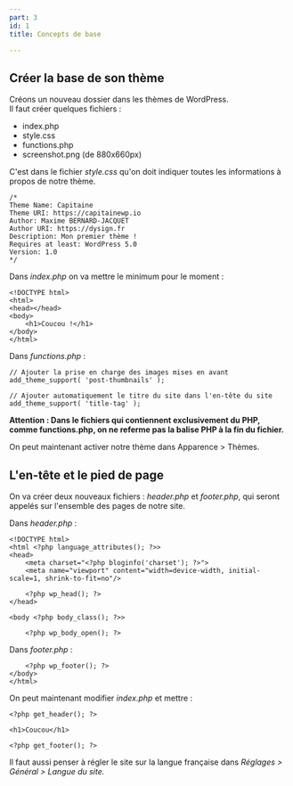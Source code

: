 ```yaml
---
part: 3
id: 1
title: Concepts de base

---
```

## Créer la base de son thème

Créons un nouveau dossier dans les thèmes de WordPress.  
Il faut créer quelques fichiers :

* index.php
* style.css
* functions.php
* screenshot.png (de 880x660px)

C'est dans le fichier _style.css_ qu'on doit indiquer toutes les informations à propos de notre thème.

    /*
    Theme Name: Capitaine
    Theme URI: https://capitainewp.io
    Author: Maxime BERNARD-JACQUET
    Author URI: https://dysign.fr
    Description: Mon premier thème !
    Requires at least: WordPress 5.0
    Version: 1.0
    */

Dans _index.php_ on va mettre le minimum pour le moment :

    <!DOCTYPE html>
    <html>
    <head></head>
    <body>
    	<h1>Coucou !</h1>
    </body>
    </html>

Dans _functions.php_ :

    // Ajouter la prise en charge des images mises en avant
    add_theme_support( 'post-thumbnails' );
    
    // Ajouter automatiquement le titre du site dans l'en-tête du site
    add_theme_support( 'title-tag' );

**Attention : Dans le fichiers qui contiennent exclusivement du PHP, comme functions.php, on ne referme pas la balise PHP à la fin du fichier.**

On peut maintenant activer notre thème dans Apparence > Thèmes.

## L'en-tête et le pied de page

On va créer deux nouveaux fichiers : _header.php_ et _footer.php_, qui seront appelés sur l'ensemble des pages de notre site. 

Dans _header.php_ :

    <!DOCTYPE html>
    <html <?php language_attributes(); ?>>
    <head>
        <meta charset="<?php bloginfo('charset'); ?>">
        <meta name="viewport" content="width=device-width, initial-scale=1, shrink-to-fit=no"/>
        
        <?php wp_head(); ?>
    </head>
    
    <body <?php body_class(); ?>>
        
        <?php wp_body_open(); ?>

Dans _footer.php_ :

    	<?php wp_footer(); ?>
    </body>
    </html>

On peut maintenant modifier _index.php_ et mettre :

    <?php get_header(); ?>
    
    <h1>Coucou</h1>
    
    <?php get_footer(); ?>

Il faut aussi penser à régler le site sur la langue française dans _Réglages > Général > Langue du site._